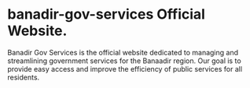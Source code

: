 # banadir-gov-services Official Website.
Banadir Gov Services is the official website dedicated to managing and streamlining government services for the Banaadir region. Our goal is to provide easy access and improve the efficiency of public services for all residents.
